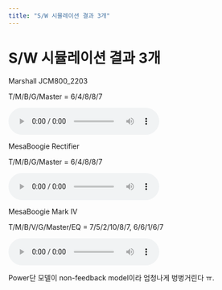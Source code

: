 ```yaml
---
title: "S/W 시뮬레이션 결과 3개"
---
```

# S/W 시뮬레이션 결과 3개


Marshall JCM800_2203




T/M/B/G/Master = 6/4/8/8/7




<audio src="/assets/images/71587640e6d37d4295f58837c758f054.mp3" controls preload></audio>








MesaBoogie Rectifier

T/M/B/G/Master = 6/4/8/8/7




<audio src="/assets/images/2ae19c9c7eb246756469bfdfbccb2ca3.mp3" controls preload></audio>








MesaBoogie Mark IV

T/M/B/V/G/Master/EQ = 7/5/2/10/8/7, 6/6/1/6/7




<audio src="/assets/images/bf7fd49e04e95b9585c3dff7190a4bed.mp3" controls preload></audio>





Power단 모델이 non-feedback model이라 엄청나게 벙벙거린다 ㅠ.


